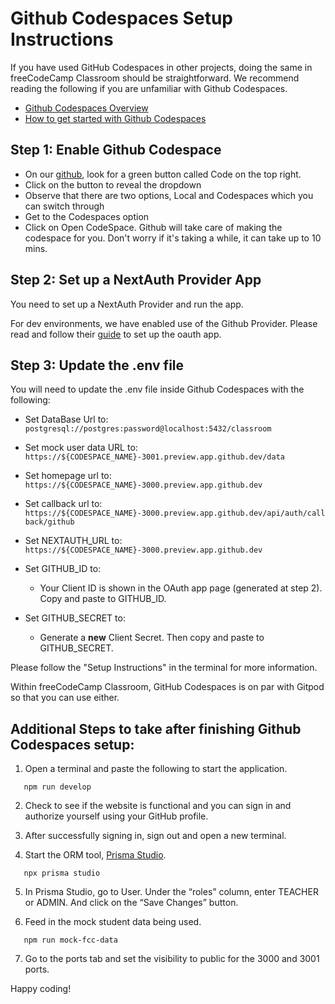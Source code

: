 # Github Codespaces Setup Instructions

If you have used GitHub Codespaces in other projects, doing the same in freeCodeCamp Classroom should be straightforward. We recommend reading the following if you are unfamiliar with Github Codespaces.

- [Github Codespaces Overview](https://docs.github.com/en/codespaces/overview)
- [How to get started with Github Codespaces](https://docs.github.com/en/codespaces/getting-started)

## Step 1: Enable Github Codespace

- On our [github](https://github.com/freeCodeCamp/classroom), look for a green button called Code on the top right.
- Click on the button to reveal the dropdown
- Observe that there are two options, Local and Codespaces which you can switch through
- Get to the Codespaces option
- Click on Open CodeSpace. Github will take care of making the codespace for you. Don't worry if it's taking a while, it can take up to 10 mins.

## Step 2: Set up a NextAuth Provider App

You need to set up a NextAuth Provider and run the app.

For dev environments, we have enabled use of the Github Provider. Please read and follow their [guide](https://docs.github.com/en/developers/apps/building-oauth-apps/creating-an-oauth-app) to set up the oauth app.

## Step 3: Update the .env file

You will need to update the .env file inside Github Codespaces with the following:

- Set DataBase Url to:
  `postgresql://postgres:password@localhost:5432/classroom`

- Set mock user data URL to:  
  `https://${CODESPACE_NAME}-3001.preview.app.github.dev/data`

- Set homepage url to:  
  `https://${CODESPACE_NAME}-3000.preview.app.github.dev`

- Set callback url to:
  `https://${CODESPACE_NAME}-3000.preview.app.github.dev/api/auth/callback/github`

- Set NEXTAUTH_URL to:
  `https://${CODESPACE_NAME}-3000.preview.app.github.dev`

- Set GITHUB_ID to:
  - Your Client ID is shown in the OAuth app page (generated at step 2). Copy and paste to GITHUB_ID.
- Set GITHUB_SECRET to:
  - Generate a **new** Client Secret. Then copy and paste to GITHUB_SECRET.

Please follow the "Setup Instructions" in the terminal for more information.

Within freeCodeCamp Classroom, GitHub Codespaces is on par with Gitpod so that you can use either.

## Additional Steps to take after finishing Github Codespaces setup:

1. Open a terminal and paste the following to start the application.

```console
   npm run develop
```

2. Check to see if the website is functional and you can sign in and authorize yourself using your GitHub profile.

3. After successfully signing in, sign out and open a new terminal.

4. Start the ORM tool, [Prisma Studio](https://www.prisma.io/docs/concepts/overview/what-is-prisma).

```console
   npx prisma studio
```

5. In Prisma Studio, go to User. Under the “roles” column, enter TEACHER or ADMIN. And click on the “Save Changes” button.

6. Feed in the mock student data being used.

```console
   npm run mock-fcc-data
```

7. Go to the ports tab and set the visibility to public for the 3000 and 3001 ports.

Happy coding!
